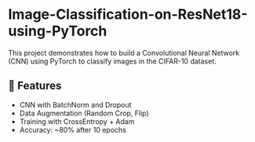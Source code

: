# Image-Classification-on-ResNet18-using-PyTorch
This project demonstrates how to build a Convolutional Neural Network (CNN) using PyTorch to classify images in the CIFAR-10 dataset.


## 📌 Features
- CNN with BatchNorm and Dropout
- Data Augmentation (Random Crop, Flip)
- Training with CrossEntropy + Adam
- Accuracy: ~80% after 10 epochs

